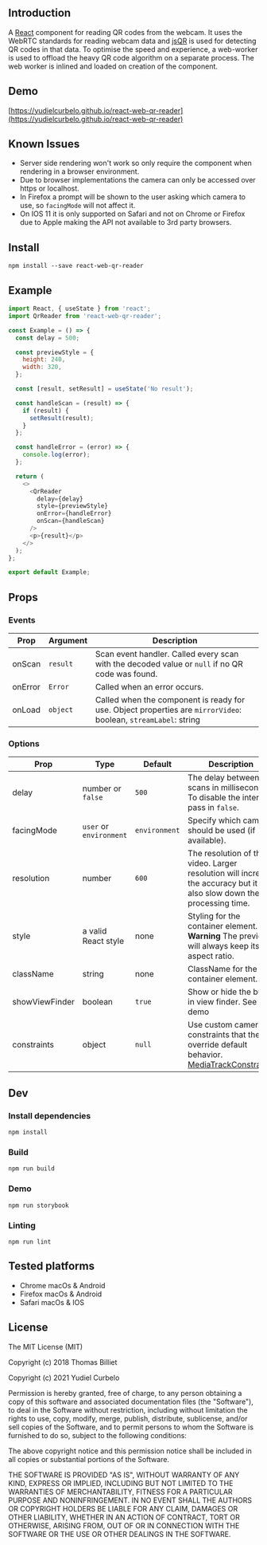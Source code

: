 ## Introduction

A [React](https://facebook.github.io/react/) component for reading QR codes from the webcam. It uses the WebRTC standards for reading webcam data and [jsQR](https://github.com/cozmo/jsQR) is used for detecting QR codes in that data. To optimise the speed and experience, a web-worker is used to offload the heavy QR code algorithm on a separate process. The web worker is inlined and loaded on creation of the component.

## Demo

[https://yudielcurbelo.github.io/react-web-qr-reader](https://yudielcurbelo.github.io/react-web-qr-reader)

## Known Issues

- Server side rendering won't work so only require the component when rendering in a browser environment.
- Due to browser implementations the camera can only be accessed over https or localhost.
- In Firefox a prompt will be shown to the user asking which camera to use, so `facingMode` will not affect it.
- On IOS 11 it is only supported on Safari and not on Chrome or Firefox due to Apple making the API not available to 3rd party browsers.

## Install

`npm install --save react-web-qr-reader`

## Example

```js
import React, { useState } from 'react';
import QrReader from 'react-web-qr-reader';

const Example = () => {
  const delay = 500;

  const previewStyle = {
    height: 240,
    width: 320,
  };

  const [result, setResult] = useState('No result');

  const handleScan = (result) => {
    if (result) {
      setResult(result);
    }
  };

  const handleError = (error) => {
    console.log(error);
  };

  return (
    <>
      <QrReader
        delay={delay}
        style={previewStyle}
        onError={handleError}
        onScan={handleScan}
      />
      <p>{result}</p>
    </>
  );
};

export default Example;
```

## Props

### Events

| Prop    | Argument | Description                                                                                                     |
| ------- | -------- | --------------------------------------------------------------------------------------------------------------- |
| onScan  | `result` | Scan event handler. Called every scan with the decoded value or `null` if no QR code was found.                 |
| onError | `Error`  | Called when an error occurs.                                                                                    |
| onLoad  | `object` | Called when the component is ready for use. Object properties are `mirrorVideo`: boolean, `streamLabel`: string |

### Options

| Prop           | Type                    | Default       | Description                                                                                                                                                       |
| -------------- | ----------------------- | ------------- | ----------------------------------------------------------------------------------------------------------------------------------------------------------------- |
| delay          | number or `false`       | `500`         | The delay between scans in milliseconds. To disable the interval pass in `false`.                                                                                 |
| facingMode     | `user` or `environment` | `environment` | Specify which camera should be used (if available).                                                                                                               |
| resolution     | number                  | `600`         | The resolution of the video. Larger resolution will increase the accuracy but it will also slow down the processing time.                                         |
| style          | a valid React style     | none          | Styling for the container element. **Warning** The preview will always keep its 1:1 aspect ratio.                                                                 |
| className      | string                  | none          | ClassName for the container element.                                                                                                                              |
| showViewFinder | boolean                 | `true`        | Show or hide the build in view finder. See demo                                                                                                                   |
| constraints    | object                  | `null`        | Use custom camera constraints that the override default behavior. [MediaTrackConstraints](https://developer.mozilla.org/en-US/docs/Web/API/MediaTrackConstraints) |

## Dev

### Install dependencies

`npm install`

### Build

`npm run build`

### Demo

`npm run storybook`

### Linting

`npm run lint`

## Tested platforms

- Chrome macOs & Android
- Firefox macOs & Android
- Safari macOs & IOS

## License

The MIT License (MIT)

Copyright (c) 2018 Thomas Billiet

Copyright (c) 2021 Yudiel Curbelo

Permission is hereby granted, free of charge, to any person obtaining a copy
of this software and associated documentation files (the "Software"), to deal
in the Software without restriction, including without limitation the rights
to use, copy, modify, merge, publish, distribute, sublicense, and/or sell
copies of the Software, and to permit persons to whom the Software is
furnished to do so, subject to the following conditions:

The above copyright notice and this permission notice shall be included in all
copies or substantial portions of the Software.

THE SOFTWARE IS PROVIDED "AS IS", WITHOUT WARRANTY OF ANY KIND, EXPRESS OR
IMPLIED, INCLUDING BUT NOT LIMITED TO THE WARRANTIES OF MERCHANTABILITY,
FITNESS FOR A PARTICULAR PURPOSE AND NONINFRINGEMENT. IN NO EVENT SHALL THE
AUTHORS OR COPYRIGHT HOLDERS BE LIABLE FOR ANY CLAIM, DAMAGES OR OTHER
LIABILITY, WHETHER IN AN ACTION OF CONTRACT, TORT OR OTHERWISE, ARISING FROM,
OUT OF OR IN CONNECTION WITH THE SOFTWARE OR THE USE OR OTHER DEALINGS IN THE
SOFTWARE.
